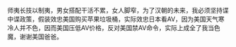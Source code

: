 师夷长技以制夷，男女搭配干活不累，女人脚窄，为了汉朝的未来，我必须坚持谍中谍政策，假装效忠美国购买苹果垃圾桶，实际效忠日本看AV，因为美国天气寒冷人并不色，因而美国压低AV价格，反对美国禁AV命令，实际上成全了我当色魔，谢谢美国爸爸。
